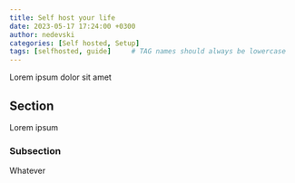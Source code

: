 ```yaml
---
title: Self host your life
date: 2023-05-17 17:24:00 +0300
author: nedevski
categories: [Self hosted, Setup]
tags: [selfhosted, guide]     # TAG names should always be lowercase
---
```


Lorem ipsum dolor sit amet

## Section

Lorem ipsum

### Subsection

Whatever